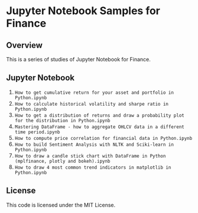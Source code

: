 # Jupyter Notebook Samples for Finance
 
## Overview
 
This is a series of studies of Jupyter Notebook for Finance. 

## Jupyter Notebook

1. `How to get cumulative return for your asset and portfolio in Python.ipynb`
2. `How to calculate historical volatility and sharpe ratio in Python.ipynb`
3. `How to get a distribution of returns and draw a probability plot for the distribution in Python.ipynb`
4. `Mastering DataFrame - how to aggregate OHLCV data in a different time period.ipynb` 
5. `How to compute price correlation for financial data in Python.ipynb` 
6. `How to build Sentiment Analysis with NLTK and Sciki-learn in Python.ipynb` 
7. `How to draw a candle stick chart with DataFrame in Python (mplfinance, plotly and bokeh).ipynb` 
8. `How to draw 4 most common trend indicators in matplotlib in Python.ipynb` 

## License
 
This code is licensed under the MIT License. 
